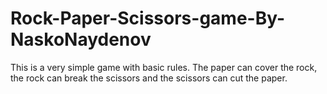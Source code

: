 # Rock-Paper-Scissors-game-By-NaskoNaydenov
This is a very simple game with basic rules. The paper can cover the rock, the rock can break the scissors and the scissors can cut the paper. 
